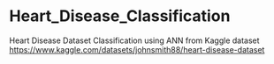 # Heart_Disease_Classification
Heart Disease Dataset Classification using ANN from Kaggle dataset https://www.kaggle.com/datasets/johnsmith88/heart-disease-dataset
